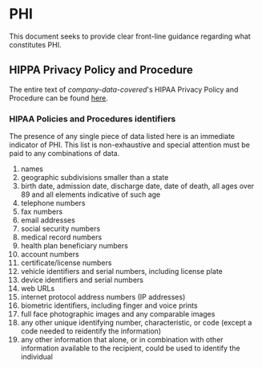 # PHI

This document seeks to provide clear front-line guidance regarding what constitutes PHI.

## HIPPA Privacy Policy and Procedure

The entire text of _company-data-covered_'s HIPAA Privacy Policy and Procedure can be found [here](https://*company-data-covered*-my.sharepoint.com/:w:/r/personal/melissa_hawkins_*company-data-covered*_com/Documents/Microsoft%20Teams%20Chat%20Files/HIPAA%20Privacy%20Policy%20and%20Procedure_FINAL.docx?d=w01deb77a6feb40859abcc76822b55884&csf=1&web=1&e=yUTf6P).

### HIPAA Policies and Procedures identifiers

The presence of any single piece of data listed here is an immediate indicator of PHI. This list is non-exhaustive and special attention must be paid to any combinations of data.

1. names
1. geographic subdivisions smaller than a state
1. birth date, admission date, discharge date, date of death, all ages over 89 and all elements indicative of such age
1. telephone numbers
1. fax numbers
1. email addresses
1. social security numbers
1. medical record numbers
1. health plan beneficiary numbers
1. account numbers
1. certificate/license numbers
1. vehicle identifiers and serial numbers, including license plate
1. device identifiers and serial numbers
1. web URLs
1. internet protocol address numbers (IP addresses)
1. biometric identifiers, including finger and voice prints
1. full face photographic images and any comparable images
1. any other unique identifying number, characteristic, or code (except a code needed to reidentify the information)
1. any other information that alone, or in combination with other information available to the recipient, could be used to identify the individual
